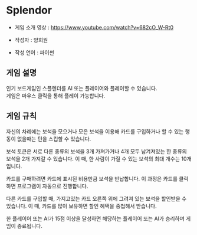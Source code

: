 # Splendor

* 게임 소개 영상 : https://www.youtube.com/watch?v=682cO_W-Rt0

* 작성자 : 양희원

* 작성 언어 : 파이썬

## 게임 설명

인기 보드게임인 스플렌더를 AI 또는 플레이어와 플레이할 수 있습니다.   
게임은 마우스 클릭을 통해 플레이 가능합니다.

## 게임 규칙

자신의 차례에는 보석을 모으거나 모은 보석을 이용해 카드를 구입하거나 할 수 있는 행동이 없을때는 턴을 스킵할 수 있습니다.   
   
보석 토큰은 서로 다른 종류의 보석을 3개 가져가거나 4개 모두 남겨져있는 한 종류의 보석을 2개 가져갈 수 있습니다. 이 때, 한 사람이 가질 수 있는 보석의 최대 개수는 10개입니다.  
   
카드를 구매하려면 카드에 표시된 비용만큼 보석을 반납합니다. 이 과정은 카드를 클릭하면 프로그램이 자동으로 진행합니다.   
   
다른 카드를 구입할 때, 가지고있는 카드 오른쪽 위에 그려져 있는 보석을 할인받을 수 있습니다. 이 때, 카드를 많이 보유하면 할인 혜택을 중첩해서 받습니다.   
   
한 플레이어 또는 AI가 15점 이상을 달성하면 해당하는 플레이어 또는 AI가 승리하며 게임이 종료됩니다.
